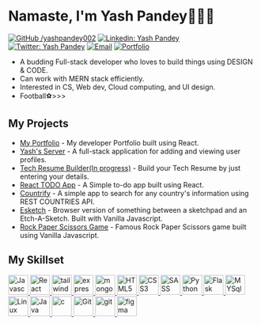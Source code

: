 # Namaste, I'm Yash Pandey🙏👨‍💻

[![GitHub /yashpandey002](https://img.shields.io/github/followers/yashpandey002?label=follow&style=social)](https://github.com/yashpandey002)
[![Linkedin: Yash Pandey](https://img.shields.io/badge/-Yash%20Pandey-blue?style=flat-square&logo=Linkedin&logoColor=white&link=https://www.linkedin.com/in/pandeyyash/)](https://www.linkedin.com/in/pandeyyash/)
[![Twitter: Yash Pandey](https://img.shields.io/twitter/follow/pandeyyash_?style=social)](https://twitter.com/pandeyyash_)
[![Email](https://img.shields.io/badge/Email-pandeyyash002%40gmail.com-blue)](mailto:pandeyyash002@gmail.com)
[![Portfolio](https://img.shields.io/badge/Portfolio-Visit%20My%20Website-blue?style=for-the-badge&logo=react)](https://yash-pandey.netlify.app/)

- A budding Full-stack developer who loves to build things using DESIGN & CODE.
- Can work with MERN stack efficiently.
- Interested in CS, Web dev, Cloud computing, and UI design.
- Football⚽>>>

## My Projects

- [My Portfolio](https://yash-pandey.netlify.app/) - My developer Portfolio built using React.
- [Yash's Server](https://github.com/yashpandey002/yash-server) - A full-stack application for adding and viewing user profiles.
- [Tech Resume Builder(In progress)](https://github.com/yashpandey002/resume-builder) - Build your Tech Resume by just entering your details.
- [React TODO App](https://github.com/yashpandey002/react-to-do-app) - A Simple to-do app built using React.
- [Countrify](https://github.com/yashpandey002/countrify) - A simple app to search for any country's information using REST COUNTRIES API.
- [Esketch](https://github.com/yashpandey002/esketch) - Browser version of something between a sketchpad and an Etch-A-Sketch. Built with Vanilla Javascript.
- [Rock Paper Scissors Game](https://github.com/yashpandey002/TaskOn) - Famous Rock Paper Scissors game built using Vanilla Javascript.

## My Skillset

<a href="https://developer.mozilla.org/en-US/docs/Web/JavaScript" target="_blank" rel="noreferrer">
    <img src="https://profilinator.rishav.dev/skills-assets/javascript-original.svg" alt="Javascript" width="40" height="40" />
</a>
<a href="https://reactjs.org/" target="_blank">
    <img src="https://profilinator.rishav.dev/skills-assets/react-original-wordmark.svg" alt="React" width="40" height="40" />
</a> 
<a href="https://tailwindcss.com/" target="_blank" rel="noreferrer">
    <img src="https://www.vectorlogo.zone/logos/tailwindcss/tailwindcss-icon.svg" alt="tailwind" width="40" height="40" />
</a>
<a href="https://expressjs.com/" target="_blank" rel="noreferrer">
    <img src="https://www.vectorlogo.zone/logos/expressjs/expressjs-ar21.svg" alt="express" height="40" />
</a>
<a href="https://www.mongodb.com/" target="_blank" rel="noreferrer">
    <img src="https://www.vectorlogo.zone/logos/mongodb/mongodb-ar21.svg" alt="mongodb" height="40" />
</a>
<a href="https://www.w3.org/html/" target="_blank" rel="noreferrer">
    <img src="https://profilinator.rishav.dev/skills-assets/html5-original-wordmark.svg" alt="HTML5" width="40" height="40" />
</a>
<a href="https://www.w3schools.com/css/" target="_blank" rel="noreferrer">
    <img src="https://www.vectorlogo.zone/logos/w3_css/w3_css-official.svg" alt="CSS3" width="40" height="40" />
</a>
<a href="https://sass-lang.com" target="_blank" rel="noreferrer">
    <img src="https://www.vectorlogo.zone/logos/sass-lang/sass-lang-icon.svg" alt="SASS" width="40" height="40" />
</a>
<a href="https://www.python.org" target="_blank" rel="noreferrer">
    <img src="https://www.vectorlogo.zone/logos/python/python-icon.svg" alt="Python" width="40" height="40" />
</a>
<a href="https://flask.palletsprojects.com/" target="_blank" rel="noreferrer">
    <img src="https://www.vectorlogo.zone/logos/pocoo_flask/pocoo_flask-icon.svg" alt="Flask" width="40" height="40" />
</a>
<a href="https://www.mysql.com/" target="_blank" rel="noreferrer">
    <img src="https://www.vectorlogo.zone/logos/mysql/mysql-horizontal.svg" alt="MYSql" height="40" />
</a>
<a href="https://www.linux.org/" target="_blank" rel="noreferrer">
    <img src="https://www.vectorlogo.zone/logos/linux/linux-icon.svg" alt="Linux" width="40" height="40" />
</a>
<a href="https://www.java.com" target="_blank" rel="noreferrer">
    <img src="https://www.vectorlogo.zone/logos/java/java-vertical.svg" alt="Java" height="40" />
</a>
<a href="https://www.cprogramming.com/" target="_blank" rel="noreferrer">
    <img src="https://profilinator.rishav.dev/skills-assets/c-original.svg" alt="c" width="40" height="40" />
</a>
<a href="https://git-scm.com/" target="_blank" rel="noreferrer">
    <img src="https://www.vectorlogo.zone/logos/git-scm/git-scm-icon.svg" alt="Git" width="40" height="40" />
</a>
<a href="https://github.com/" target="_blank" rel="noreferrer">
    <img src="https://www.vectorlogo.zone/logos/github/github-ar21.svg" alt="git"  height="40" />
</a>
<a href="https://www.figma.com/" target="_blank" rel="noreferrer">
    <img src="https://www.vectorlogo.zone/logos/figma/figma-icon.svg" alt="figma" width="40" height="40" />
</a>
